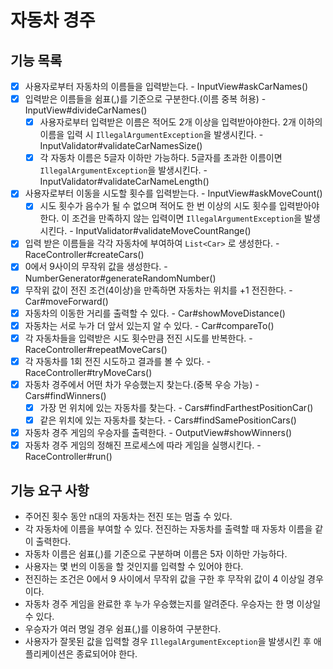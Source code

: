 # 자동차 경주

## 기능 목록

- [x] 사용자로부터 자동차의 이름들을 입력받는다. - InputView#askCarNames()
- [x] 입력받은 이름들을 쉼표(,)를 기준으로 구분한다.(이름 중복 허용) - InputView#divideCarNames()
  - [x] 사용자로부터 입력받은 이름은 적어도 2개 이상을 입력받아야한다. 2개 이하의 이름을 입력 시 `IllegalArgumentException`을 발생시킨다. - InputValidator#validateCarNamesSize()
  - [x] 각 자동차 이름은 5글자 이하만 가능하다. 5글자를 초과한 이름이면 `IllegalArgumentException`을 발생시킨다. - InputValidator#validateCarNameLength()
- [x] 사용자로부터 이동을 시도할 횟수를 입력받는다. - InputView#askMoveCount()
  - [x] 시도 횟수가 음수가 될 수 없으며 적어도 한 번 이상의 시도 횟수를 입력받아야 한다. 이 조건을 만족하지 않는 입력이면 `IllegalArgumentException`을 발생시킨다. - InputValidator#validateMoveCountRange()
- [x] 입력 받은 이름들을 각각 자동차에 부여하여 `List<Car>` 로 생성한다. - RaceController#createCars()
- [x] 0에서 9사이의 무작위 값을 생성한다. - NumberGenerator#generateRandomNumber()
- [x] 무작위 값이 전진 조건(4이상)을 만족하면 자동차는 위치를 +1 전진한다. - Car#moveForward()
- [x] 자동차의 이동한 거리를 출력할 수 있다. - Car#showMoveDistance()
- [x] 자동차는 서로 누가 더 앞서 있는지 알 수 있다. - Car#compareTo()
- [x] 각 자동차들을 입력받은 시도 횟수만큼 전진 시도를 반복한다. - RaceController#repeatMoveCars()
- [x] 각 자동차를 1회 전진 시도하고 결과를 볼 수 있다. - RaceController#tryMoveCars()
- [x] 자동차 경주에서 어떤 차가 우승했는지 찾는다.(중복 우승 가능) - Cars#findWinners()
  - [x] 가장 먼 위치에 있는 자동차를 찾는다. - Cars#findFarthestPositionCar()
  - [x] 같은 위치에 있는 자동차를 찾는다. - Cars#findSamePositionCars()
- [x] 자동차 경주 게임의 우승자를 출력한다. - OutputView#showWinners()
- [x] 자동차 경주 게임의 정해진 프로세스에 따라 게임을 실행시킨다. - RaceController#run()

## 기능 요구 사항

- 주어진 횟수 동안 n대의 자동차는 전진 또는 멈출 수 있다.
- 각 자동차에 이름을 부여할 수 있다. 전진하는 자동차를 출력할 때 자동차 이름을 같이 출력한다.
- 자동차 이름은 쉼표(,)를 기준으로 구분하며 이름은 5자 이하만 가능하다.
- 사용자는 몇 번의 이동을 할 것인지를 입력할 수 있어야 한다.
- 전진하는 조건은 0에서 9 사이에서 무작위 값을 구한 후 무작위 값이 4 이상일 경우이다.
- 자동차 경주 게임을 완료한 후 누가 우승했는지를 알려준다. 우승자는 한 명 이상일 수 있다.
- 우승자가 여러 명일 경우 쉼표(,)를 이용하여 구분한다.
- 사용자가 잘못된 값을 입력할 경우 `IllegalArgumentException`을 발생시킨 후 애플리케이션은 종료되어야 한다.
